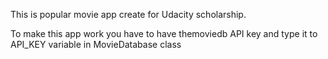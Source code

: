 This is popular movie app create for Udacity scholarship.

To make this app work you have to have themoviedb API key and type it to API_KEY variable in MovieDatabase class
